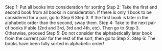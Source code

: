 Step 1: Put all books into consideration for sorting
Step 2: Take the first and second book from all books in consideration. If there is only 1 book to be considered for a pair, go to Step 6
Step 3: If the first book is later in the alphabetic order than the second, swap them.
Step 4: Take to the next pair of books if able (2nd and 3rd, 3rd and 4th, etc). Then go to Step 3. Otherwise, proceed
Step 5: Do not consider the alphabetically later book from the current pair for the rest of the sort, then go to Step 2.
Step 6: The books have been fully sorted in alphabetic order!